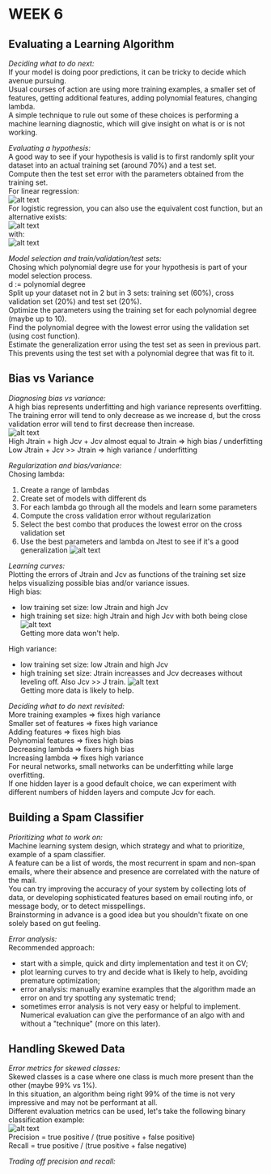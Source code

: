 # **WEEK 6**

## **Evaluating a Learning Algorithm**  

*Deciding what to do next:*  
If your model is doing poor predictions, it can be tricky to decide which avenue pursuing.  
Usual courses of action are using more training examples, a smaller set of features, getting additional features, adding polynomial features, changing lambda.  
A simple technique to rule out some of these choices is performing a machine learning diagnostic, which will give insight on what is or is not working.  

*Evaluating a hypothesis:*  
A good way to see if your hypothesis is valid is to first randomly split your dataset into an actual training set (around 70%) and a test set.  
Compute then the test set error with the parameters obtained from the training set.  
For linear regression:  
![alt text](https://i.imgur.com/YBrc7yn.png)  
For logistic regression, you can also use the equivalent cost function, but an alternative exists:  
![alt text](https://i.imgur.com/OWKd7wE.png)  
with:  
![alt text](https://i.imgur.com/jNwIFsh.png)  

*Model selection and train/validation/test sets:*  
Chosing which polynomial degre use for your hypothesis is part of your model selection process.  
d := polynomial degree  
Split up your dataset not in 2 but in 3 sets: training set (60%), cross validation set (20%) and test set (20%).  
Optimize the parameters using the training set for each polynomial degree (maybe up to 10).  
Find the polynomial degree with the lowest error using the validation set (using cost function).  
Estimate the generalization error using the test set as seen in previous part.  
This prevents using the test set with a polynomial degree that was fit to it.

## **Bias vs Variance**

*Diagnosing bias vs variance:*  
A high bias represents underfitting and high variance represents overfitting.  
The training error will tend to only decrease as we increase d, but the cross validation error will tend to first decrease then increase.  
![alt text](https://i.imgur.com/ogtdZ55.png)  
High Jtrain + high Jcv + Jcv almost equal to Jtrain => high bias / underfitting  
Low Jtrain + Jcv >> Jtrain => high variance / underfitting

*Regularization and bias/variance:*  
Chosing lambda:  
1. Create a range of lambdas  
2. Create set of models with different ds  
3. For each lambda go through all the models and learn some parameters  
4. Compute the cross validation error without regularization
5. Select the best combo that produces the lowest error on the cross validation set
6. Use the best parameters and lambda on Jtest to see if it's a good generalization
![alt text](https://i.imgur.com/eCDTyv0.png)  

*Learning curves:*  
Plotting the errors of Jtrain and Jcv as functions of the training set size helps visualizing possible bias and/or variance issues.  
High bias:  
- low training set size: low Jtrain and high Jcv
- high training set size: high Jtrain and high Jcv with both being close  
![alt text](https://i.imgur.com/wWahTHH.png)  
Getting more data won't help.

High variance:
- low training set size: low Jtrain and high Jcv
- high training set size: Jtrain increasses and Jcv decreases without leveling off. Also Jcv >> J train.
![alt text](https://i.imgur.com/OhVvDnW.png)  
Getting more data is likely to help.

*Deciding what to do next revisited:*  
More training examples => fixes high variance  
Smaller set of features => fixes high variance  
Adding features => fixes high bias  
Polynomial features => fixes high bias  
Decreasing lambda => fixers high bias  
Increasing lambda => fixes high variance  
For neural networks, small networks can be underfitting while large overfitting.  
If one hidden layer is a good default choice, we can experiment with different numbers of hidden layers and compute Jcv for each.

## **Building a Spam Classifier**

*Prioritizing what to work on:*  
Machine learning system design, which strategy and what to prioritize, example of a spam classifier.  
A feature can be a list of words, the most recurrent in spam and non-span emails, where their absence and presence are correlated with the nature of the mail.  
You can try improving the accuracy of your system by collecting lots of data, or developing sophisticated features based on email routing info, or message body, or to detect misspellings.  
Brainstorming in advance is a good idea but you shouldn't fixate on one solely based on gut feeling.

*Error analysis:*  
Recommended approach:
- start with a simple, quick and dirty implementation and test it on CV;
- plot learning curves to try and decide what is likely to help, avoiding premature optimization;
- error analysis: manually examine examples that the algorithm made an error on and try spotting any systematic trend;
- sometimes error analysis is not very easy or helpful to implement. Numerical evaluation can give the performance of an algo with and without a "technique" (more on this later).

## **Handling Skewed Data**

*Error metrics for skewed classes:*  
Skewed classes is a case where one class is much more present than the other (maybe 99% vs 1%).  
In this situation, an algorithm being right 99% of the time is not very impressive and may not be performant at all.  
Different evaluation metrics can be used, let's take the following binary classification example:  
![alt text](https://i.imgur.com/2RtHGMN.png)  
Precision = true positive / (true positive + false positive)  
Recall = true positive / (true positive + false negative)

*Trading off precision and recall:*  
